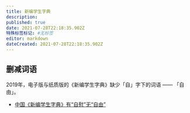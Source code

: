```yaml
---
title: 新编学生字典
description: 
published: true
date: 2021-07-28T22:18:35.902Z
特殊标签标记: #无标签
editor: markdown
dateCreated: 2021-07-28T22:18:35.902Z
---
```


## 删减词语

2019年，电子版与纸质版的《新编学生字典》缺少「自」字下的词语 —— 「自由」。

+ [中国《新编学生字典》有“自慰”无“自由”](https://web.archive.org/web/20201108003717/https://www.rfa.org/mandarin/yataibaodao/renquanfazhi/ql2-04122019100915.html)
